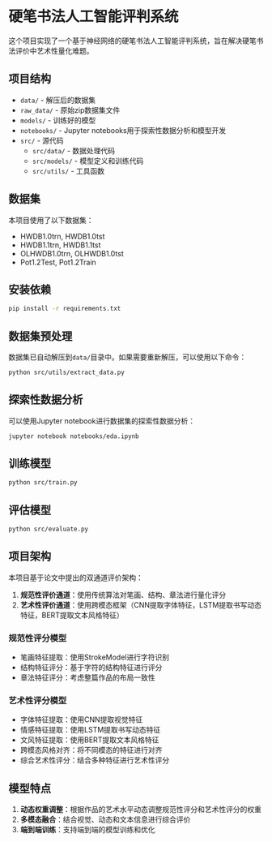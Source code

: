# 硬笔书法人工智能评判系统

这个项目实现了一个基于神经网络的硬笔书法人工智能评判系统，旨在解决硬笔书法评价中艺术性量化难题。

## 项目结构

- `data/` - 解压后的数据集
- `raw_data/` - 原始zip数据集文件
- `models/` - 训练好的模型
- `notebooks/` - Jupyter notebooks用于探索性数据分析和模型开发
- `src/` - 源代码
  - `src/data/` - 数据处理代码
  - `src/models/` - 模型定义和训练代码
  - `src/utils/` - 工具函数

## 数据集

本项目使用了以下数据集：

- HWDB1.0trn, HWDB1.0tst
- HWDB1.1trn, HWDB1.1tst
- OLHWDB1.0trn, OLHWDB1.0tst
- Pot1.2Test, Pot1.2Train

## 安装依赖

```bash
pip install -r requirements.txt
```

## 数据集预处理

数据集已自动解压到`data/`目录中。如果需要重新解压，可以使用以下命令：

```bash
python src/utils/extract_data.py
```

## 探索性数据分析

可以使用Jupyter notebook进行数据集的探索性数据分析：

```bash
jupyter notebook notebooks/eda.ipynb
```

## 训练模型

```bash
python src/train.py
```

## 评估模型

```bash
python src/evaluate.py
```

## 项目架构

本项目基于论文中提出的双通道评价架构：

1. **规范性评价通道**：使用传统算法对笔画、结构、章法进行量化评分
2. **艺术性评价通道**：使用跨模态框架（CNN提取字体特征，LSTM提取书写动态特征，BERT提取文本风格特征）

### 规范性评分模型
- 笔画特征提取：使用StrokeModel进行字符识别
- 结构特征评分：基于字符的结构特征进行评分
- 章法特征评分：考虑整篇作品的布局一致性

### 艺术性评分模型
- 字体特征提取：使用CNN提取视觉特征
- 情感特征提取：使用LSTM提取书写动态特征
- 文风特征提取：使用BERT提取文本风格特征
- 跨模态风格对齐：将不同模态的特征进行对齐
- 综合艺术性评分：结合多种特征进行艺术性评分

## 模型特点

1. **动态权重调整**：根据作品的艺术水平动态调整规范性评分和艺术性评分的权重
2. **多模态融合**：结合视觉、动态和文本信息进行综合评价
3. **端到端训练**：支持端到端的模型训练和优化